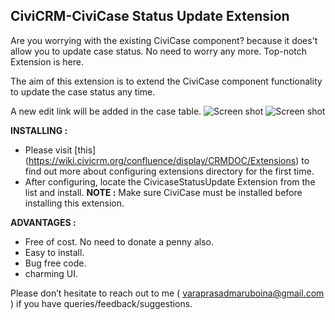 ## CiviCRM-CiviCase Status Update Extension

 Are you worrying with the existing CiviCase component? because it does't allow you to update case status. No need to worry any more. Top-notch Extension is here.

 The aim of this extension is to extend the CiviCase component functionality to update the case status any time.

  A new edit link will be added in the case table.
  ![Screen shot](https://raw.githubusercontent.com/mr-vara/me.vara.civicasestatusupdate/master/screen1.jpg)
  ![Screen shot](https://raw.githubusercontent.com/mr-vara/me.vara.civicasestatusupdate/master/screen2.jpg)
  
 **INSTALLING :**

  - Please visit [this] (https://wiki.civicrm.org/confluence/display/CRMDOC/Extensions) to find out more about configuring extensions directory for the first time.
  - After configuring, locate the CivicaseStatusUpdate Extension from the list and install.
  **NOTE :** Make sure CiviCase must be installed before installing this extension.

 **ADVANTAGES :**
 
  - Free of cost. No need to donate a penny also.
  - Easy to install.
  - Bug free code.
  - charming UI.
   
   Please don’t hesitate to reach out to me ( <varaprasadmaruboina@gmail.com> ) if you have queries/feedback/suggestions.
 
